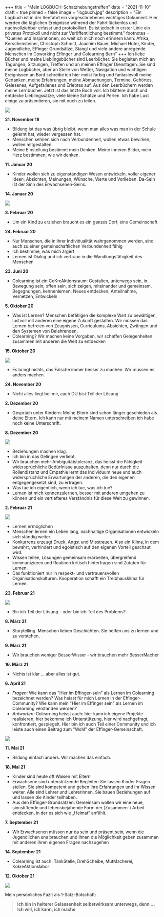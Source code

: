 +++
title = "Mein LOGBUCH-Schatzhebungstreffen"
date = "2021-11-10"
draft = true
pinned = false
image = "logbuch.jpg"
description = "Ein Logbuch ist in der Seefahrt ein vorgeschriebenes wichtiges Dokument. Hier werden die täglichen Ereignisse während der Fahrt lückenlos und nachvollziehbar erfasst und protokolliert. Es ist jedoch in erster Linie ein privates Protokoll und nicht zur Veröffentlichung bestimmt."
footnotes = "Quellen und Inspirationen, so weit ich mich noch erinnern kann: Afrika, Kerschensteiner, Christoph Schmitt, Joachim Bauer, Michael Hüter, Kinder, Jugendliche, Effinger Grundsätze, Stangl und viele andere anregende Menschen im Coworking Effinger und Colearning Bern"
+++
Ich liebe Bücher und meine Lieblingsbücher sind Leerbücher. Sie begleiten mich an Tagungen, Sitzungen, Treffen und an meinen Effinger Dienstagen. Sie sind meine Logbücher, aber an Stelle von Wetter, Navigation und wichtigen Ereignissen an Bord schreibe ich hier meist farbig und fantasievoll meine Gedanken, meine Erfahrungen, meine Abmachungen, Termine, Gehörtes, Gelesenes, Aufgefallenes und Erlebtes auf. Aus den Leerbüchern werden meine Lernbücher. 
Jetzt ist das letzte Buch voll. Ich blättere durch und entdecke Lieblingssätze, viele kleine Schätze und Perlen. Ich habe Lust einige zu präsentieren, sie mit euch zu teilen.

![](bild-logbuch.jpg)

**21. November 19**

* Bildung ist das was übrig bleibt, wenn man alles was man in der Schule gelernt hat, wieder vergessen hat.
* Menschen sehnen sich nach Verbundenheit, wollen etwas bewirken, wollen mitgestalten. 
* Meine Einstellung bestimmt mein Denken. Meine inneren Bilder, mein Herz bestimmen, wie wir denken.

**11. Januar 20**

* Kinder wollen sich zu eigenständigen Wesen entwickeln, voller eigener Ideen, Absichten, Meinungen, Wünsche, Werte und Vorlieben. Da-Sein ist der Sinn des Erwachsenen-Seins.

**14. Januar 20**

![](bild-mach-dich-sichtbar.png)

**3. Februar 20**

* Um ein Kind zu erziehen braucht es ein ganzes Dorf, eine Gemeinschaft.

**24. Februar 20**

* Nur Menschen, die in ihrer Individualität wahrgenommen werden, sind auch zu einer gemeinschaftlichen Verbundenheit fähig
* Ich bestimme, was mich ärgert
* Lernen ist Dialog und ich vertraue in die Wandlungsfähigkeit des Menschen

**23. Juni 20**

* Colearning ist ein CoKreAktionsraum: Gestalten, unterwegs sein, in Bewegung sein, offen sein, sich zeigen, miteinander und gemeinsam, Begegnungen, kennenlernen, Neues entdecken, Anteilnahme, Vernetzen, Entwickeln 

**5. Oktober 20**

* Was ist Lernen? Menschen befähigen die komplexe Welt zu bewältigen, lustvoll mit anderen eine eigene Zukunft gestalten. Wir müssen das Lernen befreien von Zeugnissen, Curriculums, Absichten, Zwängen und den Systemen von Belehrenden. 
* Colearning? Wir machen keine Vorgaben, wir schaffen Gelegenheiten zusammen mit anderen die Welt zu entdecken

**15. Oktober 20**

![](bildung.jpg)

* Es bringt nichts, das Falsche immer besser zu machen. Wir müssen es anders machen.

**24. November 20**

* Nicht alles liegt bei mir, auch DU bist Teil der Lösung

**2. Dezember 20**

* Gespräch unter Kindern: Meine Eltern sind schon länger geschieden als deine Eltern. Ich kann nur mit meinem Namen unterschreiben ich habe noch keine Unterschrift.

**8. Dezember 20**

![](lernen-lernen-leben-lernen.jpg)

* Beziehungen machen klug. 
* Ich bin in das Gelingen verliebt. 
* Wir brauchen mehr Ambiguitätstoleranz, das heisst die Fähigkeit widersprüchliche Bedürfnisse auszuhalten, denn nur durch die Rollendistanz und Empathie lernt das Individuum neue und auch widersprüchliche Erwartungen der anderen, die den eigenen entgegengesetzt sind, zu ertragen.
* Was tue ich eigentlich, wenn ich tue, was ich tue?
* Lernen ist mich kennenzulernen, besser mit anderen umgehen zu können und ein vertiefteres Verständnis für diese Welt zu gewinnen.

**2. Februar 21**

![](ermöglichen.jpg)

* Lernen ermöglichen
* Menschen lernen ein Leben lang, nachhaltige Organisationen entwickeln sich ständig weiter.
* Konkurrenz erzeugt Druck, Angst und Misstrauen. Also ein Klima, in dem bewahrt, verhindert und egoistisch auf den eigenen Vorteil geschaut wird.
* Wissen teilen, Lösungen gemeinsam erarbeiten, übergreifend kommunizieren und Routinen kritisch hinterfragen sind Zutaten für Lernen.
* Das funktioniert nur in respekt- und vertrauensvollen Organisationskulturen. Kooperation schafft ein Treibhausklima für Lernen.

**23. Februar 21**

![](so-oder-so.png)

* Bin ich Teil der Lösung – oder bin ich Teil des Problems?

**8. März 21**

* Storytelling: Menschen lieben Geschichten. Sie helfen uns zu lernen und zu verstehen.

**9. März 21**

* Wir brauchen weniger BesserWisser - wir brauchen mehr BesserMacher

**16. März 21**

* Nichts ist klar … aber alles ist gut.

**6. April 21**

* *Fragen:* Wie kann das "Hier im Effinger-sein" als Lernen im Colearning bezeichnet werden? Was heisst für mich Lernen in der Effinger-Community? Wie kann mein "Hier im Effinger sein" als Lernen im Colearning verstanden werden?
* *Antworten:* Colearning heisst auch: hier kann ich eigene Projekte realisieren, hier bekomme ich Unterstützung, hier wird nachgefragt, konfrontiert, gespiegelt. Hier bin ich auch Teil einer Community und ich leiste auch einen Beitrag zum "Wohl" der Effinger-Gemeinschaft.

![](img_7880-2.jpg)

**11. Mai 21**

* Bildung einfach anders. Wir machen das einfach.

**18. Mai 21**

* Kinder sind heute oft Waisen mit Eltern 
* Erwachsene sind unterstützende Begleiter: Sie lassen Kinder Fragen stellen. Sie sind kompetent und geben ihre Erfahrungen und ihr Wissen weiter. Alle sind Lehrer und Lehrerinnen. Sie bauen Beziehungen auf und lassen die Kinder teilhaben.
* Aus den Effinger-Grundsätzen: Gemeinsam wollen wir eine neue, sinnstiftende und lebensbejahende Form der (Zusammen-) Arbeit entdecken, in der es sich wie „Heimat“ anfühlt.. 

**7. September 21**

* Wir Erwachsenen müssen nur da sein und präsent sein, wenn die Jugendlichen uns brauchen und ihnen die Möglichkeit geben zusammen mit anderen ihren eigenen Fragen nachzugehen

**14. September 21**

* Colearning ist auch: TankStelle, DrehScheibe, MutMacherei, KokreAktionslabor

**12. Oktober 21**

![](kek-2.gif)

Mein persönliches Fazit als 1-Satz-Botschaft:

> **Ich bin in heiterer Gelassenheit selbstwirksam unterwegs, denn ...**\
> **Ich will, ich kann, ich mache**